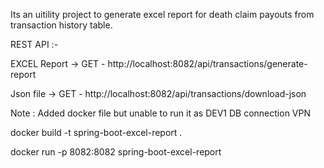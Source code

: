  Its an uitility project to generate excel report for death claim payouts from transaction history table.

REST API :- 

EXCEL Report -> GET -  http://localhost:8082/api/transactions/generate-report

Json file -> GET - http://localhost:8082/api/transactions/download-json

Note :
Added docker file but unable to run it as DEV1 DB connection VPN

docker build -t spring-boot-excel-report .


docker run -p 8082:8082 spring-boot-excel-report
